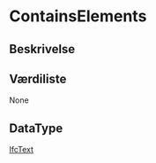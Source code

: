 # ContainsElements

## Beskrivelse

## Værdiliste

None

## DataType

[IfcText](../DataTypes/IfcText.md)
